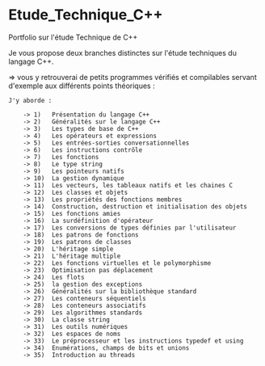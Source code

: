 # Etude_Technique_C++
Portfolio sur l'étude Technique de C++

Je vous propose deux branches distinctes sur l'étude techniques du langage C++.

  => vous y retrouverai de petits programmes vérifiés et compilables servant d'exemple aux différents points théoriques :
  
    J'y aborde : 

        -> 1)   Présentation du langage C++
        -> 2)   Généralités sur le langage C++
        -> 3)   Les types de base de C++
        -> 4)   Les opérateurs et expressions
        -> 5)   Les entrées-sorties conversationnelles
        -> 6)   Les instructions contrôle
        -> 7)   Les fonctions
        -> 8)   Le type string
        -> 9)   Les pointeurs natifs
        -> 10)  La gestion dynamique
        -> 11)  Les vecteurs, les tableaux natifs et les chaines C
        -> 12)  Les classes et objets
        -> 13)  Les propriétés des fonctions membres
        -> 14)  Construction, destruction et initialisation des objets
        -> 15)  Les fonctions amies
        -> 16)  La surdéfinition d'opérateur
        -> 17)  Les conversions de types définies par l'utilisateur
        -> 18)  Les patrons de fonctions
        -> 19)  Les patrons de classes
        -> 20)  L'héritage simple
        -> 21)  L'héritage multiple
        -> 22)  Les fonctions virtuelles et le polymorphisme
        -> 23)  Optimisation pas déplacement
        -> 24)  Les flots
        -> 25)  la gestion des exceptions
        -> 26)  Généralités sur la bibliothèque standard
        -> 27)  Les conteneurs séquentiels
        -> 28)  Les conteneurs associatifs
        -> 29)  Les algorithmes standards
        -> 30)  La classe string
        -> 31)  Les outils numériques
        -> 32)  Les espaces de noms
        -> 33)  Le préprocesseur et les instructions typedef et using
        -> 34)  Enumérations, champs de bits et unions
        -> 35)  Introduction au threads
        
